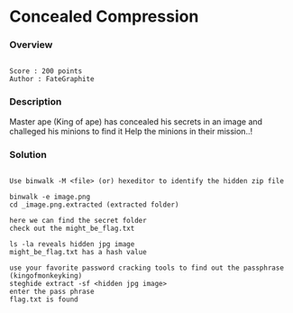 # Concealed Compression

### Overview
```

Score : 200 points
Author : FateGraphite

```
### Description

Master ape (King of ape) has concealed his secrets in an image and challeged his minions to find it
Help the minions in their mission..!

### Solution

```

Use binwalk -M <file> (or) hexeditor to identify the hidden zip file 

binwalk -e image.png
cd _image.png.extracted (extracted folder)

here we can find the secret folder
check out the might_be_flag.txt

ls -la reveals hidden jpg image
might_be_flag.txt has a hash value 

use your favorite password cracking tools to find out the passphrase (kingofmonkeyking)
steghide extract -sf <hidden jpg image>
enter the pass phrase 
flag.txt is found

```
